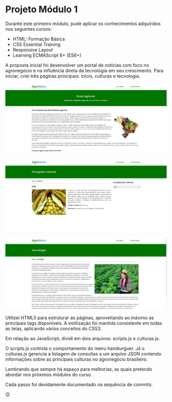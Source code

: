 # Projeto Módulo 1

Durante este primeiro módulo, pude aplicar os conhecimentos adquiridos nos seguintes cursos:

- HTML: Formação Básica
- CSS Essential Training
- Responsive Layout
- Learning ECMAScript 6+ (ES6+)

A proposta inicial foi desenvolver um portal de notícias com foco no agronegócio e na influência direta da tecnologia em seu crescimento. Para iniciar, criei três páginas principais: início, culturas e tecnologia.

![Página de Início](docs/pagina-inicial.png)

![Página de Início](docs/pagina-culturas.png)

![Página de Início](docs/pagina-tecnologia.png)

Utilizei HTML5 para estruturar as páginas, aproveitando ao máximo as principais tags disponíveis. A estilização foi mantida consistente em todas as telas, aplicando vários conceitos do CSS3.

Em relação ao JavaScript, dividi em dois arquivos: scripts.js e culturas.js.

O scripts.js controla o comportamento do menu hamburguer. Já o culturas.js gerencia a listagem de consultas a um arquivo JSON contendo informações sobre as principais culturas no agronegócio brasileiro.

Lembrando que sempre há espaço para melhorias, as quais pretendo abordar nos próximos módulos do curso. 

Cada passo foi devidamente documentado na sequência de commits.

😊
